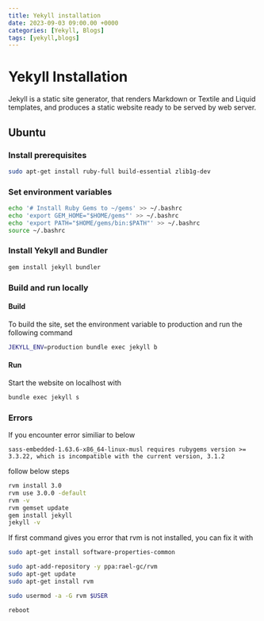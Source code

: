 ```yaml
---
title: Yekyll installation
date: 2023-09-03 09:00.00 +0000
categories: [Yekyll, Blogs]
tags: [yekyll,blogs]
---
```


# Yekyll Installation
Jekyll is a static site generator, that renders Markdown or Textile and Liquid templates, and produces a static website ready to be served by web server.

## Ubuntu
### Install prerequisites
```bash
sudo apt-get install ruby-full build-essential zlib1g-dev
```
### Set environment variables
```bash
echo '# Install Ruby Gems to ~/gems' >> ~/.bashrc
echo 'export GEM_HOME="$HOME/gems"' >> ~/.bashrc
echo 'export PATH="$HOME/gems/bin:$PATH"' >> ~/.bashrc
source ~/.bashrc
```

### Install Yekyll and Bundler
```bash
gem install jekyll bundler
```

### Build and run locally
#### Build
To build the site, set the environment variable to production and run the following command

```bash
JEKYLL_ENV=production bundle exec jekyll b
```

#### Run
Start the website on localhost with

```bash
bundle exec jekyll s
```

### Errors
If you encounter error similiar to below

```
sass-embedded-1.63.6-x86_64-linux-musl requires rubygems version >= 3.3.22, which is incompatible with the current version, 3.1.2
```

follow below steps

```bash
rvm install 3.0
rvm use 3.0.0 -default
rvm -v
rvm gemset update
gem install jekyll
jekyll -v
```

If first command gives you error that rvm is not installed, you can fix it with

```bash
sudo apt-get install software-properties-common

sudo apt-add-repository -y ppa:rael-gc/rvm
sudo apt-get update
sudo apt-get install rvm

sudo usermod -a -G rvm $USER

reboot
```